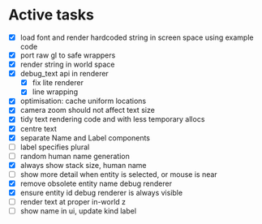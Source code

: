 # Active tasks

* [X] load font and render hardcoded string in screen space using example code
* [X] port raw gl to safe wrappers
* [X] render string in world space
* [X] debug_text api in renderer
	* [X] fix lite renderer
    * [X] line wrapping
* [X] optimisation: cache uniform locations
* [X] camera zoom should not affect text size
* [X] tidy text rendering code and with less temporary allocs
* [X] centre text
* [X] separate Name and Label components
* [ ] label specifies plural
* [ ] random human name generation
* [X] always show stack size, human name
* [ ] show more detail when entity is selected, or mouse is near
* [X] remove obsolete entity name debug renderer
* [X] ensure entity id debug renderer is always visible
* [ ] render text at proper in-world z
* [ ] show name in ui, update kind label
